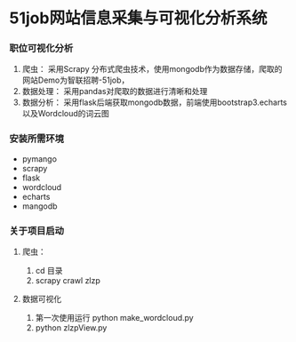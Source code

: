 #      51job网站信息采集与可视化分析系统
### 职位可视化分析

1. 爬虫：
    采用Scrapy 分布式爬虫技术，使用mongodb作为数据存储，爬取的网站Demo为智联招聘-51job，
2. 数据处理：
     采用pandas对爬取的数据进行清晰和处理
3. 数据分析：
    采用flask后端获取mongodb数据，前端使用bootstrap3.echarts以及Wordcloud的词云图

### 安装所需环境 
- pymango
- scrapy
- flask
- wordcloud
- echarts
- mangodb




### 关于项目启动


1. 爬虫：
   
   1. cd 目录
   2. scrapy crawl zlzp
2. 数据可视化
   1. 第一次使用运行 python make_wordcloud.py
   2. python zlzpView.py
      

